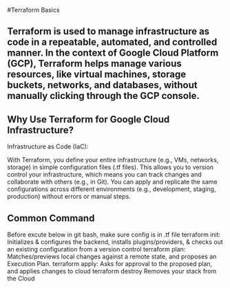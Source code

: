 #Terraform Basics

## Terraform is used to manage infrastructure as code in a repeatable, automated, and controlled manner. In the context of Google Cloud Platform (GCP), Terraform helps manage various resources, like virtual machines, storage buckets, networks, and databases, without manually clicking through the GCP console.

## Why Use Terraform for Google Cloud Infrastructure?

Infrastructure as Code (IaC):

With Terraform, you define your entire infrastructure (e.g., VMs, networks, storage) in simple configuration files (.tf files).
This allows you to version control your infrastructure, which means you can track changes and collaborate with others (e.g., in Git).
You can apply and replicate the same configurations across different environments (e.g., development, staging, production) without errors or manual steps.

## Common Command

Before excute below in git bash, make sure  config is in .tf file 
terraform init:
   Initializes & configures the backend, installs plugins/providers, & checks out an existing configuration from a version control
terraform plan:
   Matches/previews local changes against a remote state, and proposes an Execution Plan.
terraform apply:
   Asks for approval to the proposed plan, and applies changes to cloud
terraform destroy
   Removes your stack from the Cloud
